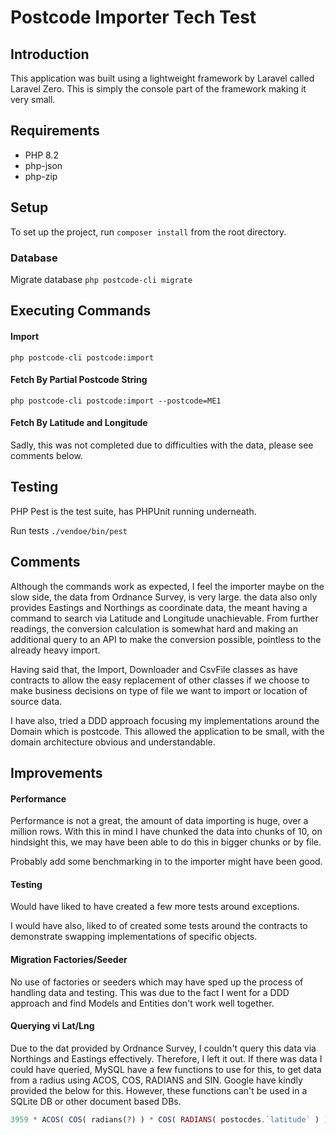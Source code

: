 # Postcode Importer Tech Test

## Introduction
This application was built using a lightweight framework by Laravel called Laravel Zero. This is simply the console
part of the framework making it very small.

## Requirements
* PHP 8.2
* php-json
* php-zip

## Setup
To set up the project, run `composer install` from the root directory.

### Database
Migrate database `php postcode-cli migrate`

## Executing Commands
#### Import
`php postcode-cli postcode:import`

#### Fetch By Partial Postcode String
`php postcode-cli postcode:import --postcode=ME1`

#### Fetch By Latitude and Longitude
Sadly, this was not completed due to difficulties with the data, please see comments below.

## Testing
PHP Pest is the test suite, has PHPUnit running underneath.

Run tests `./vendoe/bin/pest`

## Comments
Although the commands work as expected, I feel the importer maybe on the slow side, the data from Ordnance Survey, is 
very large. the data also only provides Eastings and Northings as coordinate data, the meant having a command to search
via Latitude and Longitude unachievable. From further readings, the conversion calculation is somewhat hard and
making an additional query to an API to make the conversion possible, pointless to the already heavy import.

Having said that, the Import, Downloader and CsvFile classes as have contracts to allow the easy replacement of 
other classes if we choose to make business decisions on type of file we want to import or location of source data.

I have also, tried a DDD approach focusing my implementations around the Domain which is postcode. This allowed the 
application to be small, with the domain architecture obvious and understandable.

## Improvements
#### Performance
Performance is not a great, the amount of data importing is huge, over a million rows. 
With this in mind I have chunked the data into chunks of 10, on hindsight this, we may have
been able to do this in bigger chunks or by file.

Probably add some benchmarking in to the importer might have been good.

#### Testing
Would have liked to have created a few more tests around exceptions.

I would have also, liked to of created some tests around the contracts to demonstrate swapping implementations of 
specific objects.  

#### Migration Factories/Seeder
No use of factories or seeders which may have sped up the process of handling data and testing.
This was due to the fact I went for a DDD approach and find Models and Entities don't work well together.

#### Querying vi Lat/Lng
Due to the dat provided by Ordnance Survey, I couldn't query this data via Northings and Eastings effectively. 
Therefore, I left it out. If there was data I could have queried, MySQL have a few functions to use for this, to get
data from a radius using ACOS, COS, RADIANS and SIN. Google have kindly provided the below for this. However, these 
functions can't be used in a SQLite DB or other document based DBs.

```php
3959 * ACOS( COS( radians(?) ) * COS( RADIANS( postocdes.`latitude` ) ) * COS( radians( postcodes.`longitude` ) - RADIANS(?) ) + SIN( RADIANS(?) ) * SIN( RADIANS( postcodes.`latitude` ) ) )
```
